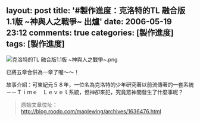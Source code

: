 layout: post
title: '#製作進度：克洛特的TL 融合版1.1版 ~神與人之戰爭~ 出爐'
date: 2006-05-19 23:12
comments: true
categories: [製作進度]
tags: [製作進度]
---
![克洛特的TL 融合版1.1版 ~神與人之戰爭~.png](/image/Vltu2TCcTOukQaWqVjvO_ecf3bb10.png)

已將五章合併為一章了喔～～！

故事介紹：可東紀元５８年，一位名為克洛特的少年研究著以前流傳著的一套系統－－Ｔｉｍｅ　Ｌｅｖｅｌ系統，但神卻來犯，究竟眾神間發生了什麼事呢？

> 原始文章位址：http://blog.roodo.com/maplewing/archives/1636476.html